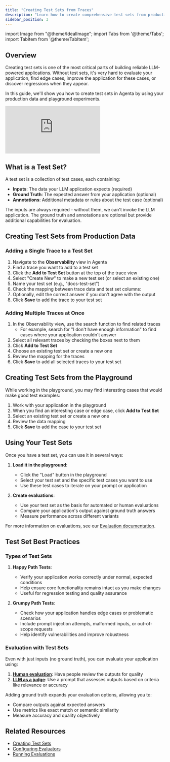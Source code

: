 ```yaml
---
title: "Creating Test Sets from Traces"
description: "Learn how to create comprehensive test sets from production traces and playground data for effective LLM evaluation and testing in Agenta."
sidebar_position: 3
---
```


import Image from "@theme/IdealImage";
import Tabs from '@theme/Tabs';
import TabItem from '@theme/TabItem';

## Overview 

Creating test sets is one of the most critical parts of building reliable LLM-powered applications. Without test sets, it's very hard to evaluate your application, find edge cases, improve the application for these cases, or discover regressions when they appear.

In this guide, we'll show you how to create test sets in Agenta by using your production data and playground experiments.

<div className="video-container" style={{ position: "relative", paddingBottom: "56.25%", height: 0, overflow: "hidden", maxWidth: "100%", marginBottom: "1rem" }}>
  <iframe 
    style={{ position: "absolute", top: 0, left: 0, width: "100%", height: "100%" }}
    src="https://www.youtube.com/embed/GISPYhCeflA?si=7W6MH759qdALKap4" 
    title="Creating Test Sets from Traces and Playground Data" 
    frameBorder="0" 
  allow="accelerometer; autoplay; clipboard-write; encrypted-media; gyroscope; picture-in-picture; web-share"
    allowFullScreen
  ></iframe>
</div> 

## What is a Test Set?

A test set is a collection of test cases, each containing:

- **Inputs**: The data your LLM application expects (required)
- **Ground Truth**: The expected answer from your application (optional)
- **Annotations**: Additional metadata or rules about the test case (optional)

The inputs are always required - without them, we can't invoke the LLM application. The ground truth and annotations are optional but provide additional capabilities for evaluation.

## Creating Test Sets from Production Data

### Adding a Single Trace to a Test Set

1. Navigate to the **Observability** view in Agenta
2. Find a trace you want to add to a test set
3. Click the **Add to Test Set** button at the top of the trace view
4. Select "Create New" to make a new test set (or select an existing one)
5. Name your test set (e.g., "docs-test-set")
6. Check the mapping between trace data and test set columns:
7. Optionally, edit the correct answer if you don't agree with the output
8. Click **Save** to add the trace to your test set

### Adding Multiple Traces at Once

1. In the Observability view, use the search function to find related traces
   - For example, search for "I don't have enough information" to find cases where your application couldn't answer
2. Select all relevant traces by checking the boxes next to them
3. Click **Add to Test Set**
4. Choose an existing test set or create a new one
5. Review the mapping for the traces
6. Click **Save** to add all selected traces to your test set

## Creating Test Sets from the Playground

While working in the playground, you may find interesting cases that would make good test examples:

1. Work with your application in the playground
2. When you find an interesting case or edge case, click **Add to Test Set**
3. Select an existing test set or create a new one
4. Review the data mapping
5. Click **Save** to add the case to your test set

## Using Your Test Sets

Once you have a test set, you can use it in several ways:

1. **Load it in the playground**:
   - Click the "Load" button in the playground
   - Select your test set and the specific test cases you want to use
   - Use these test cases to iterate on your prompt or application

2. **Create evaluations**:
   - Use your test set as the basis for automated or human evaluations
   - Compare your application's output against ground truth answers
   - Measure performance across different variants

For more information on evaluations, see our [Evaluation documentation](/evaluation/concepts).

## Test Set Best Practices

### Types of Test Sets

1. **Happy Path Tests**:
   - Verify your application works correctly under normal, expected conditions
   - Help ensure core functionality remains intact as you make changes
   - Useful for regression testing and quality assurance

2. **Grumpy Path Tests**:
   - Check how your application handles edge cases or problematic scenarios
   - Include prompt injection attempts, malformed inputs, or out-of-scope requests
   - Help identify vulnerabilities and improve robustness

### Evaluation with Test Sets

Even with just inputs (no ground truth), you can evaluate your application using:

1. **[Human evaluation](/evaluation/human-evaluation/quick-start)**: Have people review the outputs for quality
2. **[LLM as a judge](/evaluation/configure-evaluators/llm-as-a-judge)**: Use a prompt that assesses outputs based on criteria like relevance or accuracy

Adding ground truth expands your evaluation options, allowing you to:
- Compare outputs against expected answers
- Use metrics like exact match or semantic similarity
- Measure accuracy and quality objectively

## Related Resources

- [Creating Test Sets](/evaluation/managing-test-sets/upload-csv)
- [Configuring Evaluators](/evaluation/configure-evaluators/overview)
- [Running Evaluations](/evaluation/evaluation-from-ui/running-evaluations)
